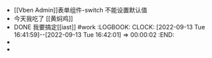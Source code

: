- [[Vben Admin]]表单组件-switch 不能设置默认值
- 今天我吃了 [[黄焖鸡]]
- DONE 我要搞定[[iast]] #work
  :LOGBOOK:
  CLOCK: [2022-09-13 Tue 16:41:59]--[2022-09-13 Tue 16:42:01] =>  00:00:02
  :END:
-
-